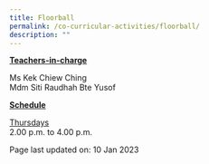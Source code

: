 ```yaml
---
title: Floorball
permalink: /co-curricular-activities/floorball/
description: ""
---
```

<p><u><strong>Teachers-in-charge</strong></u></p>
<p>Ms Kek Chiew Ching<br/>Mdm Siti Raudhah Bte Yusof</p>
<p><u><strong>Schedule</strong></u></p>
<p><u>Thursdays</u><br />2.00 p.m. to 4.00 p.m.</p>

<p>Page last updated on: 10 Jan 2023</p>